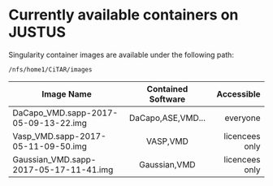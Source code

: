 # Currently available containers on JUSTUS

Singularity container images are available under the following path: 

`/nfs/home1/CiTAR/images`

| Image Name | Contained Software | Accessible |
|-------|:------------------:|----------------:|
|DaCapo_VMD.sapp-2017-05-09-13-22.img|DaCapo,ASE,VMD...|everyone|
|Vasp_VMD.sapp-2017-05-11-09-50.img|VASP,VMD|licencees only|
|Gaussian_VMD.sapp-2017-05-17-11-41.img|Gaussian,VMD|licencees only|

